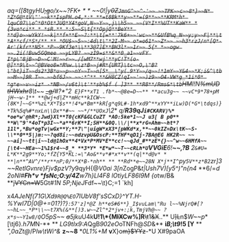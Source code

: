 **aq*=([8tg*yHU~~;g~~o/x~~?FK+* * * *~~0!|y*~~0Z`JmnG^~~^-'~~ ~~TPK~~c~~8*}~~N* *Z*G@*tV\"'~~k**IspPH.o4,*:* **=t8Bk**y~~**=(9**~~**KRM*h* lquC07\\o^*0*Ot*JUQ*Y4*goV,N~~Y~~,j\\h5~~ ~~(V*I**%UT**KaW** *{3vo*ci** * *sR.** *:5~~S\t{**OpjQ**BeY** **d}o~~wYkY!~~k|**f+**E~~?:**\t[=**'7k6+~~'wc~~**&UfB%q_N~~y;y~~F|**\t*A**cf/*S*/** ** *OU$~~5~~:4d\t\"*2I-M~~ o*=o61*~~Z*~~ ~~h3*rzJ/n*[Q*-Ar'(kfr**N5* *P~~9Kf3e*\\**3@7]E**BH3l*~~1r~~ 5{* *~~ogw
~~.2i(!Buw5GQmee
~~yLYB?
~~zI9=s**&**0_a1~~vFY
I*p\"8jB~~D~~C'M!~~r~~./[wM7**wj'**yC!T*(o-@]**9\t~~^@BVeo8=*R%w.\\z*B~~j#R*{URT}\tc~~O,\"B?\"bt}iT~~ds2*3B*u~~p~~nY~~T~~n[5*__\"y(.9*Y~~/q~~!*1mY~~Y&4~~*X;i&^\tb~~M~~]9R T~~ ~~bf6J~~ ~~:*^** **&H8CZ!qI~~'~~)z9~~O4-VW*g_*1i*0* *g*e~~v~~iz* -*NB~~/v6t)\t'**sb%$f
(
]3** **R8**/Rms&*\tb`HM~~I!N~~%mUD tHWxhr~~8\t~~ ~~_g/~~#?*\"2`
E}F**xT1
.fb*~~@8e=D~~** **acu3g~~ ~~vC*9*78+pM
jH~~w-1** **@wj+d|Z**mHc**kICW~~(8K*]~~G**%zL*X*T$s**!4*w*Bm**kR[g*q9L#-1h*xd9^**xYY**iLw)D(*G*\tdqs)}*Tk%5q%#*nxLn\\Dx**#~~ ~~*/**UOxJ`\\2** *q/**R39qJ`i#CKARV)%* *oe*w'@hR*;Jwd}Xl**T0{cKF&GLCuZT
*AO:5ke*1~~J
u3[
B
p0** **W\"9'*4oT*p3I~~*a**6rK**I;SH**&0Q.\\/|**x*rG=Ahm~~ht*?11l*,*Bu*ogTv|wGx**Y;**7\"|uigW*xX3*[pWKd*x,**~~0kIZ=Dx\tK~~S-\\**0**5|)m:~~?qd8i:~~ndzvpU&OscP:**THF*qD1j-7BA@EG
HK2R~~ ~~ ~~ai]~~tt|i~~ld@1hOx**4*Vx*P*MV*E**cc!~~qJd_#**zE*{}~~^w~~6HMfA~~[\t4~~HEa~~1%1$r4~~8_*
**3*Y* *E*w*~~T~~cRLh*U`VVGiE**6!**~~,?B** *2`&#U= L*K**2g9**Yo;*fZ{Y5*KL:=\"Ao&**v*#*x**v**(q|**d@v* * **|n**^AV^/**r**nP;0/**X*B-*nh** ** **Rd**e~~28N
X*j**I^`py`5V**z*B2`zr]3
~~RetlGvnre**}*Fjv$pzV?y*9qyH{@*V0ai* *3[n*ZogP&*t|Ush7V)[y5^)\"n{n4* **6/=**d
2oNI#**Fh*v *fsNc;O:y/4Z**w7h}Ll4F8* *lOtiyLF*86I9M* *{o*tw/B&
**j~~VYCn=W~~5Gt#*1N
5P;NjeJ*Fdf~~\t}C;=1
`kh]

x4*AJeNf(71G\\Xd`9R@Q%EO`7IUbV8f'sSCxD}^YT.H-%YwI7D|0@+=01?)?}`:57'z]*@Z
h**eS#6**}_I$vuLam\"Ru
l~~%NjrQ#[?~~hL~~_*P*\\~~t7X%(&**[)3.w~~Zl^*2*jv+:;k,TmjVh@~~
?x*s~~Y1w8/Q`O5pS~~ ~~a~~5jku*U4k**U!1\\*{M~~IX~~Cw%]R**~~\t~~1~~&X~~..**
U~~]L~~n$*W~~p**[\tj6}*.h7M*N-** ** *LG9tIx9:A*QgB*902eO*oTNFh@*SD*&** **i*B;\t9*!5
[Y** ** *\",*0a*Zt@*/P*lw\tWi^&* **z~~8** **0L1%+M* **v**X}o~~m}$YYz~~-*U
X#9paOA